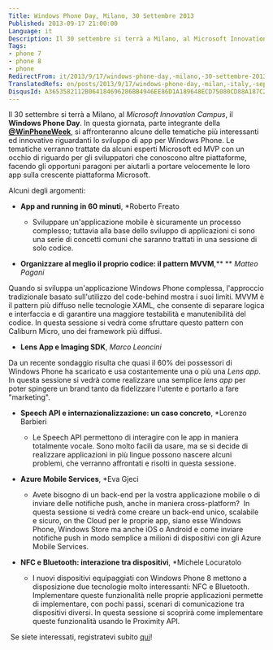 ```yaml
---
Title: Windows Phone Day, Milano, 30 Settembre 2013
Published: 2013-09-17 21:00:00
Language: it
Description: Il 30 settembre si terrà a Milano, al Microsoft Innovation Campus , il Windows Phone Day . In questa giornata, parte integrante della @WinPhoneWeek , si affronteranno alcune delle tematiche più interessanti ed innovative riguardanti lo sviluppo di app per Windows Phone. Le tematiche verranno trattate da alcuni esperti Microsoft ed MVP con un occhio di riguardo per gli sviluppatori che conoscono altre piattaforme, facendo gli opportuni paragoni per aiutarli a portare velocemente le loro app sulla crescente piattaforma Microsoft. Alcuni degli argomenti
Tags:
- phone 7
- phone 8
- phone
RedirectFrom: it/2013/9/17/windows-phone-day,-milano,-30-settembre-2013.aspx
TranslatedRefs: en/posts/2013/9/17/windows-phone-day,-milan,-italy,-sept-30-2013.md
DisqusId: A3653582112B064184696286BB4946EE86D1A189648ECD75080CD88A187C247C
---
```

Il 30 settembre si terrà a Milano, al *Microsoft Innovation Campus*, il **Windows Phone Day**. In questa giornata, parte integrante della **<a href="https://twitter.com/winphoneweek" target="_blank">@WinPhoneWeek</a>**, si affronteranno alcune delle tematiche più interessanti ed innovative riguardanti lo sviluppo di app per Windows Phone. Le tematiche verranno trattate da alcuni esperti Microsoft ed MVP con un occhio di riguardo per gli sviluppatori che conoscono altre piattaforme, facendo gli opportuni paragoni per aiutarli a portare velocemente le loro app sulla crescente piattaforma Microsoft.

Alcuni degli argomenti:

*   **App and running in 60 minuti**, *Roberto
Freato  

    * Sviluppare un'applicazione mobile è sicuramente un processo
complesso; tuttavia alla base dello sviluppo di applicazioni ci
sono una serie di concetti comuni che saranno trattati in una
sessione di solo codice.

*   **Organizzare al meglio il proprio codice: il pattern
MVVM**,** ** *Matteo Pagani*  

 Quando si sviluppa un'applicazione Windows Phone complessa,
l'approccio tradizionale basato sull'utilizzo del code-behind
mostra i suoi limiti. MVVM è il pattern più diffuso nelle
tecnologie XAML, che consente di separare logica e interfaccia e di
garantire una maggiore testabilità e manutenibilità del codice. In
questa sessione si vedrà come sfruttare questo pattern con Caliburn
Micro, uno dei framework più diffusi.

*   **Lens App e Imaging SDK**, *Marco
Leoncini*  

 Da un recente sondaggio risulta che quasi il 60% dei possessori di
Windows Phone ha scaricato e usa costantemente una o più una
    *Lens app*. In questa sessione si vedrà come realizzare una
semplice *lens app* per poter spingere un brand tanto da
fidelizzare l'utente e portarlo a fare "marketing".

*   **Speech API e internazionalizzazione: un caso
concreto**, *Lorenzo Barbieri  

    * Le Speech API permettono di interagire con le app in maniera
totalmente vocale. Sono molto facili da usare, ma se si decide di
realizzare applicazioni in più lingue possono nascere alcuni
problemi, che verranno affrontati e risolti in questa
sessione.

*   **Azure Mobile Services**, *Eva Gjeci  

    * Avete bisogno di un back-end per la vostra applicazione
mobile o di inviare delle notifiche push, anche in maniera
cross-platform?  In questa sessione si vedrà come creare un
back-end unico, scalabile e sicuro, on the Cloud per le proprie
app, siano esse Windows Phone, Windows Store ma anche iOS o Android
e come inviare notifiche push in modo semplice a milioni di
dispositivi con gli Azure Mobile Services.

*   **NFC e Bluetooth: interazione tra dispositivi**,
    *Michele Locuratolo  

    * I nuovi dispositivi equipaggiati con Windows Phone 8 mettono
a disposizione due tecnologie molto interessanti: NFC e Bluetooth.
Implementare queste funzionalità nelle proprie applicazioni
permette di implementare, con pochi passi, scenari di comunicazione
tra dispositivi diversi. In questa sessione si scoprirà come
implementare queste funzionalità usando le Proximity API.

 Se siete interessati, registratevi subito <a href="https://msevents.microsoft.com/cui/EventDetail.aspx?culture=it-IT&EventID=1032559653&IO=%2ftsmzBixfuGV%2bsSTPhOSTA%3d%3d" target="_blank">qui</a>!